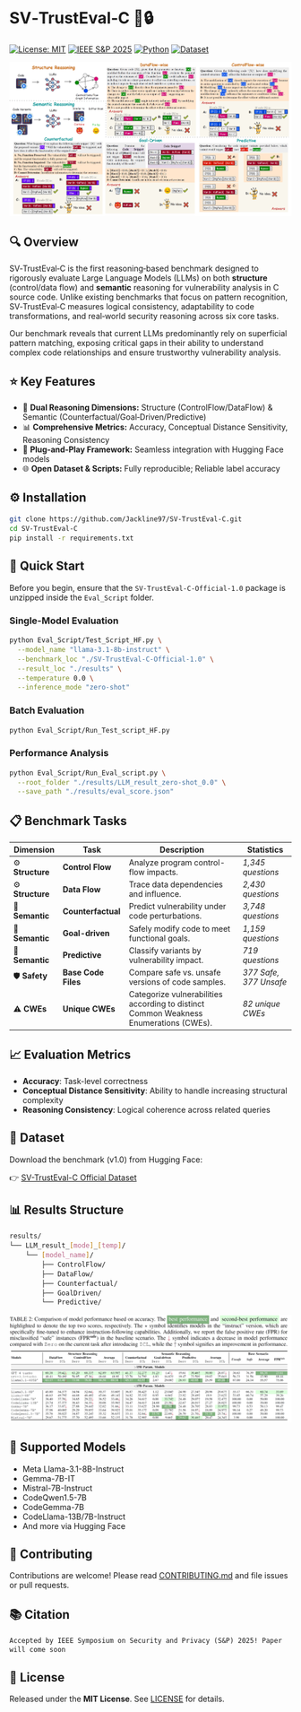 # SV‑TrustEval‑C 🚨🔒

[![License: MIT](https://img.shields.io/badge/License-MIT-green.svg)](LICENSE) [![IEEE S&P 2025](https://img.shields.io/badge/Publication-S%26P2025-blueviolet)](https://ieeexplore.ieee.org/document/) [![Python](https://img.shields.io/badge/Python-3.6%2B-blue.svg)](https://www.python.org) [![Dataset](https://img.shields.io/badge/Dataset-v1.0-blue)](https://anonymous.4open.science/r/TrustEval-1D7B)

<img src="Figures/main_intro.png" alt="SV-TrustEval-C Overview"/>

## 🔍 Overview
SV‑TrustEval‑C is the first reasoning‑based benchmark designed to rigorously evaluate Large Language Models (LLMs) on both **structure** (control/data flow) and **semantic** reasoning for vulnerability analysis in C source code. Unlike existing benchmarks that focus on pattern recognition, SV‑TrustEval‑C measures logical consistency, adaptability to code transformations, and real‑world security reasoning across six core tasks.

Our benchmark reveals that current LLMs predominantly rely on superficial pattern matching, exposing critical gaps in their ability to understand complex code relationships and ensure trustworthy vulnerability analysis.



## ⭐ Key Features
- 🎯 **Dual Reasoning Dimensions:** Structure (ControlFlow/DataFlow) & Semantic (Counterfactual/Goal‑Driven/Predictive)
- 📊 **Comprehensive Metrics:** Accuracy, Conceptual Distance Sensitivity, Reasoning Consistency
- 🔄 **Plug‑and‑Play Framework:** Seamless integration with Hugging Face models
- 🌐 **Open Dataset & Scripts:** Fully reproducible; Reliable label accuracy



## ⚙️ Installation
```bash
git clone https://github.com/Jackline97/SV-TrustEval-C.git
cd SV-TrustEval-C
pip install -r requirements.txt
```



## 🚀 Quick Start

Before you begin, ensure that the `SV-TrustEval-C-Official-1.0` package is unzipped inside the `Eval_Script` folder.

### Single-Model Evaluation
```bash
python Eval_Script/Test_Script_HF.py \
  --model_name "llama-3.1-8b-instruct" \
  --benchmark_loc "./SV-TrustEval-C-Official-1.0" \
  --result_loc "./results" \
  --temperature 0.0 \
  --inference_mode "zero-shot"
```

### Batch Evaluation
```bash
python Eval_Script/Run_Test_script_HF.py
```

### Performance Analysis
```bash
python Eval_Script/Run_Eval_script.py \
  --root_folder "./results/LLM_result_zero-shot_0.0" \
  --save_path "./results/eval_score.json"
```



## 📋 Benchmark Tasks

| **Dimension**        | **Task**             | **Description**                                                                              | **Statistics**           |
|-------------------------|----------------------|-------------------------------------------------|--------------------------|
| :gear: **Structure** | **Control Flow**     | Analyze program control-flow impacts.                          | *1,345 questions*        |
| :gear: **Structure** | **Data Flow**        | Trace data dependencies and influence.                         | *2,430 questions*        |
| :brain: **Semantic** | **Counterfactual**   | Predict vulnerability under code perturbations.                        | *3,748 questions*        |
| :brain: **Semantic** | **Goal-driven**      | Safely modify code to meet functional goals.                              | *1,159 questions*        |
| :brain: **Semantic** | **Predictive**       | Classify variants by vulnerability impact.                   | *719 questions*          |
| :shield: **Safety**  | **Base Code Files**  | Compare safe vs. unsafe versions of code samples.                                            | *377 Safe, 377 Unsafe*   |
| :warning: **CWEs**   | **Unique CWEs**      | Categorize vulnerabilities according to distinct Common Weakness Enumerations (CWEs).          | *82 unique CWEs*         |



## 📈 Evaluation Metrics
- **Accuracy**: Task-level correctness
- **Conceptual Distance Sensitivity**: Ability to handle increasing structural complexity
- **Reasoning Consistency**: Logical coherence across related queries


## 💾 Dataset

Download the benchmark (v1.0) from Hugging Face:

👉 [SV-TrustEval-C Official Dataset](https://huggingface.co/datasets/Jackline/SV-TrustEval-C-1.0)



## 📊 Results Structure
```bash
results/
└── LLM_result_[mode]_[temp]/
    └── [model_name]/
        ├── ControlFlow/
        ├── DataFlow/
        ├── Counterfactual/
        ├── GoalDriven/
        └── Predictive/
```

<img src="Figures/results.png" alt="Evaluation Results"/>



## 🤖 Supported Models
- Meta Llama-3.1-8B-Instruct
- Gemma-7B-IT
- Mistral-7B-Instruct
- CodeQwen1.5-7B
- CodeGemma-7B
- CodeLlama-13B/7B-Instruct
- And more via Hugging Face



## 🤝 Contributing
Contributions are welcome! Please read [CONTRIBUTING.md](CONTRIBUTING.md) and file issues or pull requests.



## 📚 Citation
```
Accepted by IEEE Symposium on Security and Privacy (S&P) 2025! Paper will come soon
```



## 📄 License
Released under the **MIT License**. See [LICENSE](LICENSE) for details.

